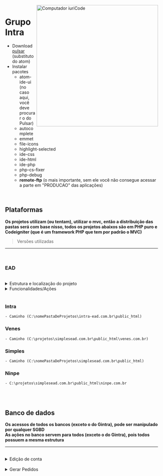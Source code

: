 <img src="https://raw.githubusercontent.com/MicaelliMedeiros/micaellimedeiros/master/image/computer-illustration.png" min-width="400px" max-width="400px" width="400px" align="right" alt="Computador iuriCode">

# Grupo Intra

- Download [pulsar](https://github.com/pulsar-edit/pulsar) (substituto do atom)
- Instalar pacotes 
    - atom-ide-ui (no caso aqui, você deve procurar o do Pulsar)
    - autocomplete
    - emmet
    - file-icons
    - highlight-selected
    - ide-css
    - ide-html
    - ide-php
    - php-cs-fixer
    - php-debug
    - __remote-ftp__ (o mais importante, sem ele você não consegue acessar a parte em "PRODUCAO" das aplicações)


<br>


## Plataformas
__Os projetos utilizam (ou tentam), utilizar o mvc, então a distribuição das pastas será com base nisso, todos os projetos abaixos são em PHP puro e Codeigniter (que é um framework PHP que tem por padrão o MVC)__

> Versões utilizadas <br>



- - -   

<br>

### EAD
<br>
<details>
    <summary>Estrutura e localização do projeto</summary>

    - Caminho (C:\nomePastaDeProjetos\enfermagemadistancia.com.br\public_html)
</details>
<details>
    <summary>Funcionalidades/Ações</summary>


</details>
<br>


### Intra

    - Caminho (C:\nomePastaDeProjetos\intra-ead.com.br\public_html)

### Venes

    - Caminho (C:\projetos\simplesead.com.br\public_html\venes.com.br)

### Simples

    - Caminho (C:\nomePastaDeProjetos\simplesead.com.br\public_html)

### Ninpe

    - C:\projetos\simplesead.com.br\public_html\ninpe.com.br


<br><br>

## Banco de dados
__Os acessos de todos os bancos (exceto o do Gintra), pode ser manipulado por qualquer SGBD__ <br>
__As ações no banco servem para todos (exceto o do Gintra), pois todos possuem a mesma estrutura__

---

<br>
<details>
    <summary>Edição de conta</summary>
<br>

### Dicas
1.  ``` SELECT * FROM usuario WHERE id_usuario = ID_USUARIO  ```
1. De acordo com o resultado você terá a possibilidade de editar qualquer informação da conta selecionada
2. Edite com cuidado e cautela, cada dado alterado pode influenciar diretamente na conta/acesso dos alunos
    
</details>

<br>
<details>
    <summary>Gerar Pedidos</summary>
<br>

### Estrutura da tabela

<br>

 #### Criando um pedido manual pelo banco

- <span style="color: red">id_pedido</span> &rarr; isso é autoincremento, não mexe
- id_usuario &rarr; só colocar o id do usuário que tá fazendo o pedido
- dt_requisicao &rarr; é a data que o pedido foi gerado/solicitado
- dt_vencimento &rarr; aqui geralmente ele só é adicionado quando é boleto
- order_key &rarr; é a chave lá do mundipagg, dentro do pedido você encontra
- <span style="color: red">transaction_key </span> &rarr; deixa vazio 
- status &rarr; aqui é o status do pagamento (__paid__ - pago, __generated__ - gerado, __waiting_payment__ - esperando pagamento, __not_authorized__ - não autorizado)
- dt_status &rarr; aqui é a data que houve a mudança de status, se for adicionar um pedido, só perguntar quando ele foi pago
- itens &rarr; aqui é a parte de adicionar os itens que citarei abaixo
- valor_total &rarr; o valor total da compra, lembrando que é com '.' e não ','
- status_baixa &rarr; aqui é para dar baixa no pedido, basta colocar '1'
- method_payment &rarr; aqui é o metodo do pagamento, temos 3 (__pix, bolet, creditCard__)
- <span style="color: red">payment_link </span> &rarr; pode ignorar
- <span style="color: red">line</span> &rarr; pode ignorar

### Dicas
1. tipo de pedido e modelo para inserir no campo __'itens'__ (__TX, TX2, TX3, TX4, CP, CPLUS, VIP__)
    1. TX (__Emissão de certificado do curso__) : 
        - 1 curso: ``` {"TX":[{"tx_idCurso":"idCurso"}]} ```
        - 2 cursos ou mais: ``` {"TX":[{"tx_idCurso":"idCurso"},{"tx_idCurso":"idCurso"}]} ```
    1. TX2 (__Emissão da 2ª via do certificado do curso__) :
        - 1 curso: ``` {"TX2":[{"tx2_idCurso":"idCurso"}]} ```
        - 2 cursos ou mais: ``` {"TX2":[{"tx2_idCurso":"idCurso"},{"tx2_idCurso":"idCurso"}]} ```
    1. TX3 (__Emissão de certificado digital e impresso__) :
        - 1 curso: ``` {"TX3":[{"tx3_idCurso":"idCurso"}]} ```
        - 2 cursos ou mais: ``` {"TX3":[{"tx3_idCurso":"idCurso"},{"tx3_idCurso":"idCurso"}]} ```
    1. TX4 (__Emissão de cetificado impresso do curso, é utilizado no reenvio tambem__) : 
        - 1 curso: ``` {"TX4":[{"tx4_idCurso":"idCurso"}]} ```
        - 2 cursos ou mais: ``` {"TX4":[{"tx4_idCurso":"idCurso"},{"tx4_idCurso":"idCurso"}]} ```
    1. CP (__aquisição do curso (apenas EAD e Intra)__): 
        - 1 curso: ``` {"CP":[{"cp_idCurso":"idCurso"}]} ```
        - 2 cursos ou mais: ``` {"CP":[{"cp_idCurso":"idCurso"},{"cp_idCurso":"idCurso"}]} ```
    1. CPLUS (__aquisição do curso utilizando o PLUS (apenas EAD e Intra)__): 
        - 1 curso: ``` {"CPLUS":[{"cplus_idCurso":"idCurso"}]} ```
        - 2 cursos ou mais: ``` {"CPLUS":[{"cplus_idCurso":"idCurso"},{"cplus_idCurso":"idCurso"}]} ```
    1. VIP (__aquisição do vip (apena EAD e Intra)__): 
        - vip anual: ``` {"VIP_1ANO":[{"vip_1ano_":""}]} ```
        - vip vitalicio: ``` {"VIP_50ANO":[{"vip_50ano_":""}]} ```
    1. MISTOS (__Situações comuns na qual o cliente faz vários tipos de pedidos em um só__): 
        - 2 cursos ou mais com tipos diferentes: ``` {"CP":[{"cp_idCurso":"idCurso"}],"CPLUS":[{"cplus_idCurso":"idCurso"}]} ```
        - 2 cursos ou mais com tipos diferentes: ``` {"TX2":[{"tx2_idCurso":"idCurso"},{"tx2_idCurso":"idCurso"}],"CPLUS":[{"cplus_idCurso":"idCurso"},{"cplus_idCurso":"idCurso"}]} ```

<br>

### Observação importante: 

    Se você está fazendo um pedido de reenvio, você precisa ir na tabela de "certificados" e fazer o passo a passo que citarei abaixo:

<br>

 #### EDITANDO UM CERTIFICADO QUE SERÁ REENVIADO

- <span style="color: red">id_usuario</span> &rarr; não mexe, o usuário é esse que já está
- id_curso &rarr; id do curso que foi feito a solicitação de um certificado
- valor &rarr; é o valor pago pelo envio do certificado, geralmente é o valor padrão do correios (R$ 18,37 - atualmente 2023)
- cod_rastreio &rarr; se for reenvio, você armazenará esse código e irá setar o campo como null novamente, pra que ele consiga voltar pra fila de impressão
- status &rarr; 0 - fila de impressão || 1 - impresso e aguardando cod_rastreio || 2 - impresso e com cod_rastreio cadastrado
- <span style="color: red">dt_in </span> &rarr; data que o certificado entra na fila da impressão (no caso, quando a solicitação de reenvio for feita)
- dt_impressao &rarr; data que for impresso o certificado
- dt_postagem &rarr; data que for cadastrado o código de rastreio

1. ``` SELECT * FROM certificados WHERE id_usuario = ID_USUARIO  ```


<br>

### Queries que poderão ser utilizadas
1.  ``` SELECT * FROM pedido WHERE id_usuario = ID_USUARIO  ```
1. De acordo com o resultado você terá a possibilidade de editar qualquer informação da conta   selecionada
    
</details>
